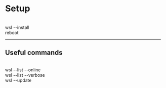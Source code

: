 # Setup

<br>wsl --install
<br>reboot

---
## Useful commands

<br>wsl --list --online
<br>wsl --list --verbose
<br>wsl --update
